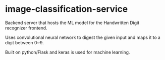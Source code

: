 # image-classification-service

Backend server that hosts the ML model for the Handwritten Digit recognizer frontend.

Uses convolutional neural network to digest the given input and maps it to a digit between 0~9.

Built on python/Flask and keras is used for machine learning.
